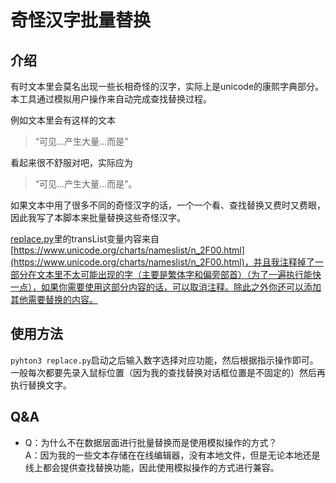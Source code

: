 # 奇怪汉字批量替换
## 介绍
有时文本里会莫名出现一些长相奇怪的汉字，实际上是unicode的康熙字典部分。本工具通过模拟用户操作来自动完成查找替换过程。  

例如文本里会有这样的文本  
> “可⻅…产⽣⼤量…⽽是”

看起来很不舒服对吧，实际应为  

> “可见…产生大量…而是”。

如果文本中用了很多不同的奇怪汉字的话，一个一个看、查找替换又费时又费眼，因此我写了本脚本来批量替换这些奇怪汉字。  

[replace.py](./replace.py)里的transList变量内容来自[https://www.unicode.org/charts/nameslist/n_2F00.html](https://www.unicode.org/charts/nameslist/n_2F00.html)，并且我注释掉了一部分在文本里不太可能出现的字（主要是繁体字和偏旁部首）（为了一遍执行能快一点），如果你需要使用这部分内容的话，可以取消注释。除此之外你还可以添加其他需要替换的内容。

## 使用方法
`pyhton3 replace.py`启动之后输入数字选择对应功能，然后根据指示操作即可。一般每次都要先录入鼠标位置（因为我的查找替换对话框位置是不固定的）然后再执行替换文字。

## Q&A
* Q：为什么不在数据层面进行批量替换而是使用模拟操作的方式？  
  A：因为我的一些文本存储在在线编辑器，没有本地文件，但是无论本地还是线上都会提供查找替换功能，因此使用模拟操作的方式进行兼容。
